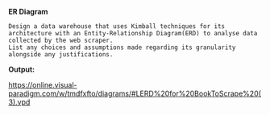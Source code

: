 
**ER Diagram**
    
    Design a data warehouse that uses Kimball techniques for its architecture with an Entity-Relationship Diagram(ERD) to analyse data collected by the web scraper.
    List any choices and assumptions made regarding its granularity alongside any justifications.

**Output:**
   
   https://online.visual-paradigm.com/w/tmdfxfto/diagrams/#LERD%20for%20BookToScrape%20(3).vpd
